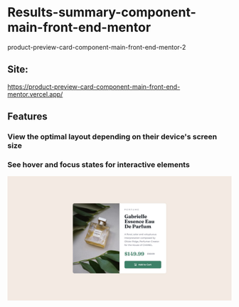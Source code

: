 # Results-summary-component-main-front-end-mentor
product-preview-card-component-main-front-end-mentor-2

## Site:
https://product-preview-card-component-main-front-end-mentor.vercel.app/
## Features

### View the optimal layout depending on their device's screen size
### See hover and focus states for interactive elements

![Getting Started](./design/desktop-design.jpg)
